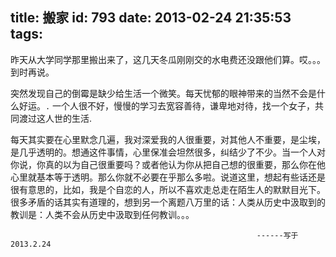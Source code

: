 title: 搬家
id: 793
date: 2013-02-24 21:35:53
tags:
---

昨天从大学同学那里搬出来了，这几天冬瓜刚刚交的水电费还没跟他们算。哎。。。到时再说。

突然发现自己的倒霉是缺少给生活一个微笑。每天忧郁的眼神带来的当然不会是什么好运。`.`
一个人很不好，慢慢的学习去宽容善待，谦卑地对待，找一个女子，共同渡过这人世的生活.

每天其实要在心里默念几遍，我对深爱我的人很重要，对其他人不重要，是尘埃，是几乎透明的。想通这件事情，心里保准会坦然很多，纠结少了不少。当一个人对你说，你真的以为自己很重要吗？或者他认为你从把自己想的很重要，那么你在他心里就基本等于透明。那么你就不必要在乎那么多啦。说道这里，想起有些话还是很有意思的，比如，我是个自恋的人，所以不喜欢走总走在陌生人的默默目光下。
很多矛盾的话其实有道理的，想到另一个离题八万里的话：人类从历史中汲取到的教训是：人类不会从历史中汲取到任何教训。。。

                                                           ------写于2013.2.24